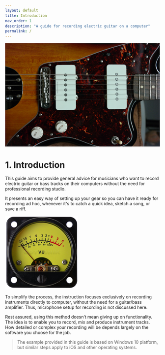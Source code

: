```yaml
---
layout: default
title: Introduction
nav_order: 1
description: "A guide for recording electric guitar on a computer"
permalink: /
---
```


![guitar closeup](/assets/images/SAM_9005.png)

# **1. Introduction**

This guide aims to provide general advice for musicians who want to record electric guitar or bass tracks on their computers without the need for professional recording studio.

It presents an easy way of setting up your gear so you can have it ready for recording ad hoc, whenever it's to catch a quick idea, sketch a song, or save a riff.

![analog VU meter](/assets/images/vumeter1.png)

To simplify the process, the instruction focuses exclusively on recording instruments directly to computer, without the need for a guitar/bass amplifier. Thus, microphone setup for recording is not discussed here.

Rest assured, using this method doesn’t mean giving up on functionality.  The idea is to enable you to record, mix and produce instrument tracks. How detailed or complex your recording will be depends largely on the software you choose for the job.

> The example provided in this guide is based on Windows 10 platform, but similar steps apply to iOS and other operating systems.